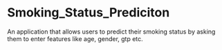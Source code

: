 # Smoking_Status_Prediciton
An application that allows users to predict their smoking status by asking them to enter features like age, gender, gtp etc.
